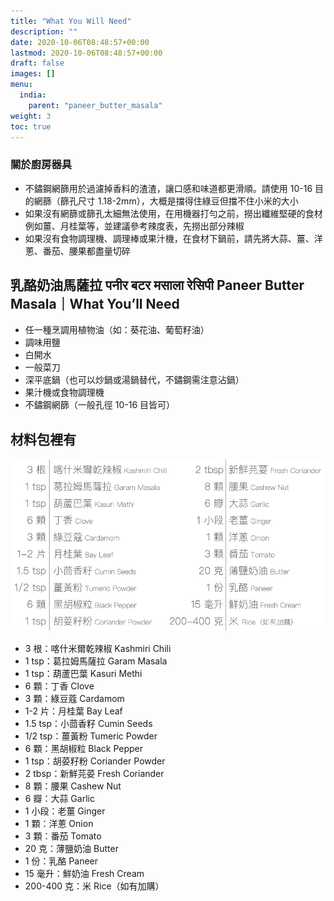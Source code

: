 ```yaml
---
title: "What You Will Need"
description: ""
date: 2020-10-06T08:48:57+00:00
lastmod: 2020-10-06T08:48:57+00:00
draft: false
images: []
menu:
  india:
    parent: "paneer_butter_masala"
weight: 3
toc: true
---
```

### 關於廚房器具
- 不鏽鋼網篩用於過濾掉香料的渣渣，讓口感和味道都更滑順。請使用 10-16 目的網篩（篩孔尺寸 1.18-2mm），大概是擋得住綠豆但擋不住小米的大小
- 如果沒有網篩或篩孔太細無法使用，在用機器打勻之前，撈出纖維堅硬的食材例如薑、月桂葉等，並建議參考辣度表，先撈出部分辣椒
- 如果沒有食物調理機、調理棒或果汁機，在食材下鍋前，請先將大蒜、薑、洋蔥、番茄、腰果都盡量切碎

## 乳酪奶油馬薩拉 पनीर बटर मसाला रेसिपी Paneer Butter Masala｜What You’ll Need

- 任一種烹調用植物油（如：葵花油、葡萄籽油）
- 調味用鹽
- 白開水
- 一般菜刀
- 深平底鍋（也可以炒鍋或湯鍋替代，不鏽鋼需注意沾鍋）
- 果汁機或食物調理機
- 不鏽鋼網篩（一般孔徑 10-16 目皆可）

## 材料包裡有

![Ingredient](images/ingredient.png)

- 3 根：喀什米爾乾辣椒 Kashmiri Chili
- 1 tsp：葛拉姆馬薩拉 Garam Masala
- 1 tsp：葫蘆巴葉 Kasuri Methi
- 6 顆：丁香 Clove
- 3 顆：綠豆蔻 Cardamom
- 1-2 片：月桂葉 Bay Leaf
- 1.5 tsp：小茴香籽 Cumin Seeds
- 1/2 tsp：薑黃粉 Tumeric Powder
- 6 顆：黑胡椒粒 Black Pepper
- 1 tsp：胡荽籽粉 Coriander Powder
- 2 tbsp：新鮮芫荽 Fresh Coriander
- 8 顆：腰果 Cashew Nut
- 6 瓣：大蒜 Garlic
- 1 小段：老薑 Ginger
- 1 顆：洋蔥 Onion
- 3 顆：番茄 Tomato
- 20 克：薄鹽奶油 Butter
- 1 份：乳酪 Paneer
- 15 毫升：鮮奶油 Fresh Cream
- 200-400 克：米 Rice（如有加購）
